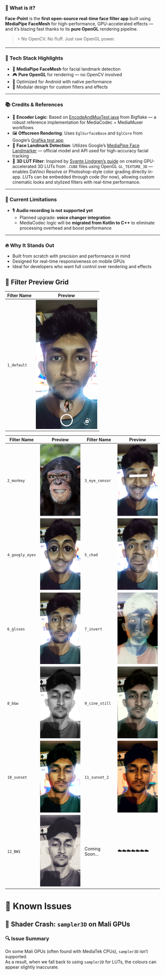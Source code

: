 ### 🎯 What is it?

**Face-Point** is the **first open-source real-time face filter app** built using **MediaPipe FaceMesh** for high-performance, GPU-accelerated effects — and it’s blazing fast thanks to its **pure OpenGL** rendering pipeline.

> ⚡ No OpenCV. No fluff. Just raw OpenGL power.

---

### 🧵 Tech Stack Highlights

- 🧠 **MediaPipe FaceMesh** for facial landmark detection
- 🎮 **Pure OpenGL** for rendering — no OpenCV involved
- 📱 Optimized for Android with native performance
- 🧩 Modular design for custom filters and effects

---

### 📚 Credits & References

- 🎥 **Encoder Logic**: Based on [EncodeAndMuxTest.java](https://bigflake.com/mediacodec/EncodeAndMuxTest.java.txt) from Bigflake — a robust reference implementation for MediaCodec + MediaMuxer workflows
- 🖼️ **Offscreen Rendering**: Uses `EglSurfaceBase` and `EglCore` from Google’s [Grafika test app](https://github.com/google/grafika)
- 🧠 **Face Landmark Detection**: Utilizes Google’s [MediaPipe Face Landmarker](https://ai.google.dev/edge/mediapipe/solutions/vision/face_landmarker/android) — official model and API used for high-accuracy facial tracking
- 🎨 **3D LUT Filter**: Inspired by [Svante Lindgren’s guide](https://svnte.se/3d-lut) on creating GPU-accelerated 3D LUTs from `.CUBE` files using OpenGL `GL_TEXTURE_3D` — enables DaVinci Resolve or Photoshop-style color grading directly in-app. LUTs can be embedded through code (for now), allowing custom cinematic looks and stylized filters with real-time performance.

---

### 🚫 Current Limitations

- 🎙️ **Audio recording is not supported yet**
  - Planned upgrade: **voice changer integration**
  - MediaCodec logic will be **migrated from Kotlin to C++** to eliminate processing overhead and boost performance

---

### 🔥 Why It Stands Out

- Built from scratch with precision and performance in mind
- Designed for real-time responsiveness on mobile GPUs
- Ideal for developers who want full control over rendering and effects

## 🎨 Filter Preview Grid

| Filter Name | Preview |
| ----------- | ------- |
| `1_default` | <img src="screenshots/1_default.png" style="width:200px;"/> |

| Filter Name       | Preview                                                                 | Filter Name       | Preview                                                                  |
|-------------------|-------------------------------------------------------------------------|-------------------|---------------------------------------------------------------------------|
| `2_monkey`        | <img src="screenshots/2_monkey.png" style="width:200px;"/>              | `3_eye_censor`    | <img src="screenshots/3_eye_censor.png" style="width:200px;"/>           |
| `4_googly_eyes`   | <img src="screenshots/4_googly_eyes.png" style="width:200px;"/>         | `5_chad`          | <img src="screenshots/5_chad.png" style="width:200px;"/>                 |
| `6_glsses`        | <img src="screenshots/6_glsses.png" style="width:200px;"/>              | `7_invert`        | <img src="screenshots/7_invert.png" style="width:200px;"/>               |
| `8_b&w`           | <img src="screenshots/8_b&w.png" style="width:200px;"/>                 | `9_cine_still`    | <img src="screenshots/9_cine_still.png" style="width:200px;"/>           |
| `10_sunset`       | <img src="screenshots/10_sunset.png" style="width:200px;"/>             | `11_sunset_2`     | <img src="screenshots/11_sunset_2.png" style="width:200px;"/>            |
| `12_BW1`          | <img src="screenshots/12_BW1.png" style="width:200px;"/>                | Coming Soon...    | ☁️☁️☁️☁️☁️☁️☁️                                                           |

# 🐞 Known Issues

## 🧨 Shader Crash: `sampler3D` on Mali GPUs

### 🔍 Issue Summary

On some Mali GPUs (often found with MediaTek CPUs), `sampler3D` isn’t supported.  
As a result, when we fall back to using `sampler2D` for LUTs, the colours can appear slightly inaccurate.